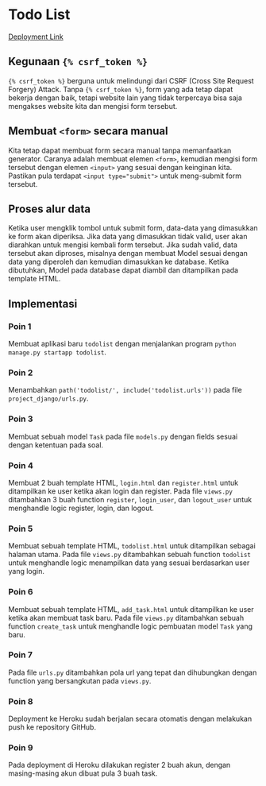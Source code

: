 # Todo List

[Deployment Link](https://assignment-bonaventuragal.herokuapp.com/todolist)

## Kegunaan `{% csrf_token %}`
`{% csrf_token %}` berguna untuk melindungi dari CSRF (Cross Site Request Forgery) Attack. Tanpa `{% csrf_token %}`, form yang ada tetap dapat bekerja dengan baik, tetapi website lain yang tidak terpercaya bisa saja mengakses website kita dan mengisi form tersebut.

## Membuat `<form>` secara manual
Kita tetap dapat membuat form secara manual tanpa memanfaatkan generator. Caranya adalah membuat elemen `<form>`, kemudian mengisi form tersebut dengan elemen `<input>` yang sesuai dengan keinginan kita. Pastikan pula terdapat `<input type="submit">` untuk meng-submit form tersebut.

## Proses alur data
Ketika user mengklik tombol untuk submit form, data-data yang dimasukkan ke form akan diperiksa. Jika data yang dimasukkan tidak valid, user akan diarahkan untuk mengisi kembali form tersebut. Jika sudah valid, data tersebut akan diproses, misalnya dengan membuat Model sesuai dengan data yang diperoleh dan kemudian dimasukkan ke database. Ketika dibutuhkan, Model pada database dapat diambil dan ditampilkan pada template HTML.

## Implementasi

### Poin 1
Membuat aplikasi baru `todolist` dengan menjalankan program `python manage.py startapp todolist`.

### Poin 2
Menambahkan `path('todolist/', include('todolist.urls'))` pada file `project_django/urls.py`.

### Poin 3
Membuat sebuah model `Task` pada file `models.py` dengan fields sesuai dengan ketentuan pada soal.

### Poin 4
Membuat 2 buah template HTML, `login.html` dan `register.html` untuk ditampilkan ke user ketika akan login dan register. Pada file `views.py` ditambahkan 3 buah function `register`, `login_user`, dan `logout_user` untuk menghandle logic register, login, dan logout.

### Poin 5
Membuat sebuah template HTML, `todolist.html` untuk ditampilkan sebagai halaman utama. Pada file `views.py` ditambahkan sebuah function `todolist` untuk menghandle logic menampilkan data yang sesuai berdasarkan user yang login.

### Poin 6
Membuat sebuah template HTML, `add_task.html` untuk ditampilkan ke user ketika akan membuat task baru. Pada file `views.py` ditambahkan sebuah function `create_task` untuk menghandle logic pembuatan model `Task` yang baru.

### Poin 7
Pada file `urls.py` ditambahkan pola url yang tepat dan dihubungkan dengan function yang bersangkutan pada `views.py`.

### Poin 8
Deployment ke Heroku sudah berjalan secara otomatis dengan melakukan push ke repository GitHub.

### Poin 9
Pada deployment di Heroku dilakukan register 2 buah akun, dengan masing-masing akun dibuat pula 3 buah task.